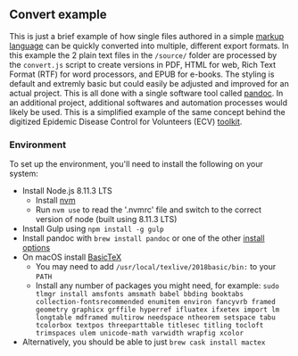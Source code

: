 
## Convert example

This is just a brief example of how single files authored in a simple [markup language](https://en.wikipedia.org/wiki/Markup_language) can be quickly converted into multiple, different export formats. In this example the 2 plain text files in the `/source/` folder are processed by the `convert.js` script to create versions in PDF, HTML for web, Rich Text Format (RTF) for word processors, and EPUB for e-books. The styling is default and extremly basic but could easily be adjusted and improved for an actual project. This is all done with a single software tool called [pandoc](https://pandoc.org/). In an additional project, additional softwares and automation processes would likely be used. This is a simplified example of the same concept behind the digitized Epidemic Disease Control for Volunteers (ECV) [toolkit](https://github.com/ifrcgo/ecv-toolkit#readme).

### Environment

To set up the environment, you'll need to install the following on your system:

- Install Node.js 8.11.3 LTS
  - Install [nvm](https://github.com/creationix/nvm)
  - Run `nvm use` to read the '.nvmrc' file and switch to the correct version of node (built using 8.11.3 LTS)
- Install Gulp using `npm install -g gulp`
- Install pandoc with `brew install pandoc` or one of the other [install options](https://pandoc.org/installing.html)
- On macOS install [BasicTeX](http://www.tug.org/mactex/morepackages.html)
  - You may need to add `/usr/local/texlive/2018basic/bin:` to your `PATH`
  - Install any number of packages you might need, for example: `sudo tlmgr install amsfonts amsmath babel bbding booktabs collection-fontsrecommended enumitem environ fancyvrb framed geometry graphicx grffile hyperref ifluatex ifxetex import lm longtable mdframed multirow needspace ntheorem setspace tabu tcolorbox textpos threeparttable titlesec titling tocloft trimspaces ulem unicode-math varwidth wrapfig xcolor`
- Alternatively, you should be able to just `brew cask install mactex`
